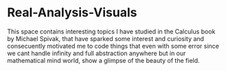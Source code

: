 # Real-Analysis-Visuals
This space contains interesting topics I have studied in the Calculus book by Michael Spivak, that have sparked some interest and curiosity and consecuently motivated me to code things that even with some error since we cant handle infinity and full abstraction anywhere but in our mathematical mind world, show a glimpse of the beauty of the field. 
